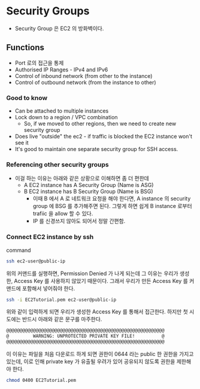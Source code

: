 # Security Groups

- Security Group 은 EC2 의 방화벽이다.
## Functions
- Port 로의 접근을 통제
- Authorised IP Ranges - IPv4 and IPv6
- Control of inbound network (from other to the instance)
- Control of outbound network (from the instance to other)
### Good to know
- Can be attached to multiple instances
- Lock down to a region / VPC combination
	- So, if we moved to other regions, then we need to create new security group
- Does live "outside" the ec2 - if traffic is blocked the EC2 instance won't see it
- It's good to maintain one separate security group for SSH access.
### Referencing other security groups 
- 이걸 하는 이유는 아래와 같은 상황으로 이해하면 좀 더 편한데
	- A EC2 instance has A Security Group (Name is ASG)
	- B EC2 instance has B Security Group (Name is BSG)
		- 이때 B 에서 A 로 네트워크 요청을 해야 한다면, A instance 의 security group 에 BSG 를 추가해주면 된다. 그렇게 하면 쉽게 B instance 로부터 trafiic 을 allow 할 수 있다.
		- IP 를 신경쓰지 않아도 되어서 정말 간편함.
### Connect EC2 instance by ssh 

command

```sh
ssh ec2-user@public-ip
```

위의 커맨드를 실행하면, Permission Denied 가 나게 되는데 그 이유는 우리가 생성한, Access Key 를 사용하지 않았기 때문이다.
그래서 우리가 만든 Access Key 를 커맨드에 포함해서 넣어줘야 한다.

```sh
ssh -i EC2Tutorial.pem ec2-user@public-ip
```

위와 같이 입력하게 되면 우리가 생성한 Access Key 를 통해서 접근한다. 하지만 첫 시도에는 반드시 아래와 같은 문구를 마주한다.

```sh
@@@@@@@@@@@@@@@@@@@@@@@@@@@@@@@@@@@@@@@@@@@@@@@@@@@@@@@@@@@
@         WARNING: UNPROTECTED PRIVATE KEY FILE!          @
@@@@@@@@@@@@@@@@@@@@@@@@@@@@@@@@@@@@@@@@@@@@@@@@@@@@@@@@@@@
```

이 이유는 파일을 처음 다운로드 하게 되면 권한이 0644 라는 public 한 권한을 가지고 있는데, 
이로 인해 private key 가 유출될 우려가 있어 공유되지 않도록 권한을 제한해야 한다.

```sh
chmod 0400 EC2Tutorial.pem
```
